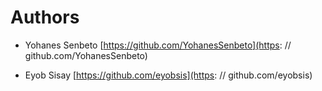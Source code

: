 # Authors

- Yohanes Senbeto
[https://github.com/YohanesSenbeto](https: // github.com/YohanesSenbeto)

- Eyob Sisay
[https://github.com/eyobsis](https: // github.com/eyobsis)
